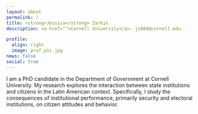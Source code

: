 ```yaml
---
layout: about
permalink: /
title: <strong>Jessica</strong> Zarkin
description: <a href="">Cornell University</a>. jz684@cornell.edu.

profile:
  align: right
  image: prof_pic.jpg
news: false
social: true
---
```


I am a PhD candidate in the Department of Government at Cornell University. My research explores the interaction between state institutions and citizens in the Latin American context. Specifically, I study the consequences of institutional performance, primarily security and electoral institutions, on citizen attitudes and behavior. 